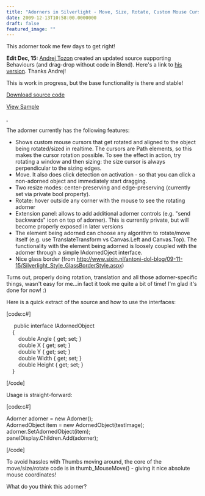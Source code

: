 ```yaml
---
title: "Adorners in Silverlight - Move, Size, Rotate, Custom Mouse Cursor"
date: 2009-12-13T10:58:00.0000000
draft: false
featured_image: ""
---
```


<p>This adorner took me few days to get right!</p>
<p><strong>Edit Dec, 15: </strong><a href="http://tozon.info/blog/">Andrej Tozon</a> created an updated source supporting Behaviours (and drag-drop without code in Blend). Here's a link to <a href="http://cid-d34608bce9688fba.skydrive.live.com/self.aspx/Public/Development/Samples/AdornerTest2.zip">his version</a>. Thanks Andrej!</p>
<p>This&nbsp;is work in progress,&nbsp;but the base functionality is there and stable!</p>
<p><a href="http://nokola.com/sources/adorners.zip">Download source code</a></p>
<p><a href="http://nokola.com/adorners">View Sample</a></p>
<p><a href="http://nokola.com/adorners">&nbsp;<img src="/2009%2f12%2fadorners.jpg" alt="" /></a></p>
<p>The adorner currently has the following features:</p>
<ul>
<li>Shows custom mouse cursors that get rotated and aligned to the object being rotated/sized in realtime. The cursors are Path elements, so this makes the cursor rotation possible. To see the effect in action, try rotating a window and then sizing: the size cursor is always perpendicular to the sizing edges.</li>
<li>Move. It also does click detection on activation - so that you can click a non-adorned object and immediately start dragging.</li>
<li>Two resize modes: center-preserving and edge-preserving (currently set via private bool property).</li>
<li>Rotate: hover outside any corner with the mouse to see the rotating adorner</li>
<li>Extension panel: allows to add additional adorner controls (e.g. "send backwards" icon on top of adorner). This is currently private, but will become properly exposed in later versions</li>
<li>The element being adorned can choose any algorithm to rotate/move itself (e.g. use TranslateTransform vs Canvas.Left and Canvas.Top). The functionality with the element being adorned is loosely coupled with the adorner through a simple IAdornedOject interface.</li>
<li>Nice glass border (from <a href="http://www.sixin.nl/antoni-dol-blog/09-11-15/Silverlight_Style_GlassBorderStyle.aspx">http://www.sixin.nl/antoni-dol-blog/09-11-15/Silverlight_Style_GlassBorderStyle.aspx</a>)</li>
</ul>
<p>Turns out, properly doing rotation, translation and all those adorner-specific things, wasn't easy for me...in fact it took me quite a bit of time! I'm glad it's done for now! :)</p>
<p>Here is a quick extract of the source and how to use the interfaces:</p>
<p>[code:c#]</p>
<p>&nbsp;&nbsp;&nbsp;&nbsp; public interface IAdornedObject<br />&nbsp;&nbsp;&nbsp; {<br />&nbsp;&nbsp;&nbsp;&nbsp;&nbsp;&nbsp;&nbsp; double Angle { get; set; }<br />&nbsp;&nbsp;&nbsp;&nbsp;&nbsp;&nbsp;&nbsp; double X { get; set; }<br />&nbsp;&nbsp;&nbsp;&nbsp;&nbsp;&nbsp;&nbsp; double Y { get; set; }<br />&nbsp;&nbsp;&nbsp;&nbsp;&nbsp;&nbsp;&nbsp; double Width { get; set; }<br />&nbsp;&nbsp;&nbsp;&nbsp;&nbsp;&nbsp;&nbsp; double Height { get; set; }<br />&nbsp;&nbsp;&nbsp; }</p>
<p>[/code]</p>
<p>Usage is straight-forward:</p>
<p>[code:c#]</p>
<p>Adorner adorner = new Adorner();<br />AdornedObject item = new AdornedObject(testImage);<br />adorner.SetAdornedObject(item);<br />panelDisplay.Children.Add(adorner);</p>
<p>[/code]</p>
<p>To avoid hassles with Thumbs moving around, the core of the move/size/rotate code is in thumb_MouseMove() - giving it nice absolute mouse coordinates!</p>
<p>What do you think this adorner?</p>